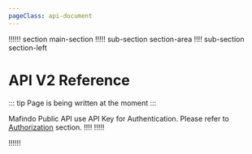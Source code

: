```yaml
---
pageClass: api-document
---
```




!!!!!! section main-section
!!!!! sub-section section-area
!!!! sub-section section-left
# API V2 Reference

::: tip
Page is being written at the moment
:::

Mafindo Public API use API Key for Authentication. Please refer to [Authorization](/#authorization) section.
!!!!
!!!!!

!!!!!!